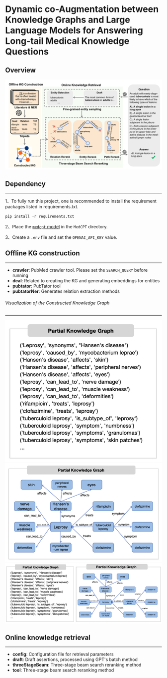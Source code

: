 # Dynamic co-Augmentation between Knowledge Graphs and Large Language Models for Answering Long-tail Medical Knowledge Questions

## Overview

![Overview](fig1.png)

## Dependency

---

1、To fully run this project, one is recommended to install the requirement packages listed in requirements.txt.

```python
pip install -r requirements.txt
```

2、Place the [`medcpt` model](https://github.com/ncbi/MedCPT) in the `MedCPT` directory.

3、Create a `.env` file and set the `OPENAI_API_KEY` value.

## Offline KG construction

---

- **crawler**: PubMed crawler tool. Please set the `SEARCH_QUERY` before running
- **deal**: Related to creating the KG and generating embeddings for entities
- **pubtator**: PubTator tool
- **pubtatorNer**: Generates relation extraction methods

###### Visualization of the Constructed Knowledge Graph

---
![KG](fig2.png)
![KG](fig3.png)
![KG](fig4.png)

## Online knowledge retrieval

---

- **config**: Configuration file for retrieval parameters
- **draft**: Draft assertions, processed using GPT's batch method
- **threeStageBeam**: Three-stage beam search reranking method
- **tool**: Three-stage beam search reranking method
  
